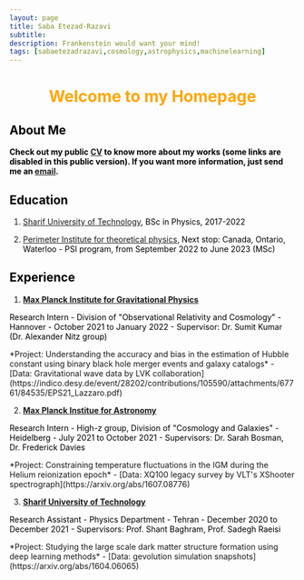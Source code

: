 ```yaml
---
layout: page
title: Saba Etezad-Razavi
subtitle: 
description: Frankenstein would want your mind!
tags: [sabaetezadrazavi,cosmology,astrophysics,machinelearning]
---
```

   
<style>H1{color:Black;}</style>
<style>H2{color:Black;}</style>
<style>H3{color:Black;}</style>
<style>p{color:Black;}</style>



<h1 align="center"> <p style="color:orange;"> Welcome to my Homepage </p> </h1>

   
## About Me
**Check out my public [CV](https://github.com/SabaEtezadRazavi/sabaetezadrazavi.github.io/raw/master/SabaEtezadRazavi_CV_web.pdf) to know more about my works (some links are disabled in this public version). If you want more information, just send me an [email](mailto:saba.etezad@physics.sharif.edu).**



## Education

1. [Sharif University of Technology](https://en.sharif.edu/), BSc in Physics, 2017-2022

2. [Perimeter Institute for theoretical physics](https://perimeterinstitute.ca/), Next stop: Canada, Ontario, Waterloo - PSI program, from September 2022 to June 2023 (MSc)


## Experience

1. **[Max Planck Institute for Gravitational Physics](https://www.aei.mpg.de/)** 
<p style="color:black;"> Research Intern - Division of "Observational Relativity and Cosmology" - Hannover - October 2021 to January 2022 - Supervisor: Dr. Sumit Kumar (Dr. Alexander Nitz group)</p>
   *Project: Understanding the accuracy and bias in the estimation of Hubble constant using binary black hole merger events and galaxy catalogs* - [Data: Gravitational wave data by LVK collaboration](https://indico.desy.de/event/28202/contributions/105590/attachments/67761/84535/EPS21_Lazzaro.pdf)


2. **[Max Planck Institue for Astronomy](https://www.mpia.de/en)** 
<p style="color:black;"> Research Intern - High-z group, Division of "Cosmology and Galaxies" - Heidelberg - July 2021 to October 2021 - Supervisors: Dr. Sarah Bosman, Dr. Frederick Davies</p>
   *Project: Constraining temperature fluctuations in the IGM during the Helium reionization epoch* - [Data: XQ100 legacy survey by VLT's XShooter spectrograph](https://arxiv.org/abs/1607.08776)


3. **[Sharif University of Technology](https://en.sharif.edu/)** 
<p style="color:black;"> Research Assistant - Physics Department - Tehran - December 2020 to December 2021 - Supervisors: Prof. Shant Baghram, Prof. Sadegh Raeisi </p>
   *Project: Studying the large scale dark matter structure formation using deep learning methods* - [Data: gevolution simulation snapshots](https://arxiv.org/abs/1604.06065)
